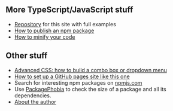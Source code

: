 More TypeScript/JavaScript stuff
--------------------------------

- [Repository](https://github.com/qwertie/learn-react) for this site with full examples
- [How to publish an npm package](publish-npm-package.md)
- [How to minify your code](minification.md)

Other stuff
-----------
- [Advanced CSS: how to build a combo box or dropdown menu](http://loyc.net/2018/mostly-css-combo-boxes.html)
- [How to set up a GitHub pages site like this one](http://loyc.net/2018/how-to-set-up-gh-pages.html)
- Search for interesting npm packages on [npmjs.com](https://www.npmjs.com/)
- Use [PackagePhobia](https://packagephobia.now.sh) to check the size of a package and all its dependencies.
- [About the author](http://david.loyc.net/)